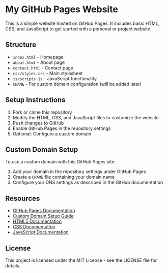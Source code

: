 # My GitHub Pages Website

This is a simple website hosted on GitHub Pages. It includes basic HTML, CSS, and JavaScript to get started with a personal or project website.

## Structure

- `index.html` - Homepage
- `about.html` - About page
- `contact.html` - Contact page
- `css/styles.css` - Main stylesheet
- `js/scripts.js` - JavaScript functionality
- `CNAME` - For custom domain configuration (will be added later)

## Setup Instructions

1. Fork or clone this repository
2. Modify the HTML, CSS, and JavaScript files to customize the website
3. Push changes to GitHub
4. Enable GitHub Pages in the repository settings
5. Optional: Configure a custom domain

## Custom Domain Setup

To use a custom domain with this GitHub Pages site:

1. Add your domain in the repository settings under GitHub Pages
2. Create a `CNAME` file containing your domain name
3. Configure your DNS settings as described in the GitHub documentation

## Resources

- [GitHub Pages Documentation](https://docs.github.com/en/pages)
- [Custom Domain Setup Guide](https://docs.github.com/en/pages/configuring-a-custom-domain-for-your-github-pages-site)
- [HTML5 Documentation](https://developer.mozilla.org/en-US/docs/Web/HTML)
- [CSS Documentation](https://developer.mozilla.org/en-US/docs/Web/CSS)
- [JavaScript Documentation](https://developer.mozilla.org/en-US/docs/Web/JavaScript)

## License

This project is licensed under the MIT License - see the LICENSE file for details.
